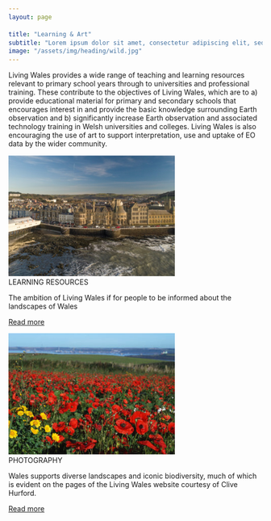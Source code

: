```yaml
---
layout: page

title: "Learning & Art"
subtitle: "Lorem ipsum dolor sit amet, consectetur adipiscing elit, sed do eiusmod tempor incididunt ut labore et dolore magna"
image: "/assets/img/heading/wild.jpg"
---
```


<!-- country-subpage-blog-start -->
<div class="container mt-80 mb-80 future-landscapes-main">
    <div class="row">
        <div class="col-12 col-sm-12 col-md-10 offset-md-1 mb-80">
            <p>Living Wales provides a wide range of teaching and learning resources relevant to primary school years through to universities and professional training. These contribute to the objectives of Living Wales, which are to a) provide educational material for primary and secondary schools that encourages interest in and provide the basic knowledge surrounding Earth observation and b) significantly increase Earth observation and associated technology training in Welsh universities and colleges. Living Wales is also encouraging the use of art to support interpretation, use and uptake of EO data by the wider community.</p>
        </div>
    </div>
    <div class="row">
        <div class="col-12 col-sm-6 col-md-4">
            <a href="/themes/change/agriculture-changes/"><img src="/assets/img/learning-resources.png" alt="img"></a>
            <div class="future-dsc">
                <div class="future-dsc-title">LEARNING RESOURCES</div>
                <p>The ambition of Living Wales if for people to be informed about the landscapes of Wales</p>
                <p class="pt-2"><a href="/themes/change/agriculture-changes/" class="learn-more-link">Read more</a></p>
            </div>
        </div>
        <div class="col-12 col-sm-6 col-md-4">
            <a href="#"><img src="/assets/img/photography.jpg" alt="img"></a>
            <div class="future-dsc">
                <div class="future-dsc-title">PHOTOGRAPHY</div>
                <p>Wales supports diverse landscapes and iconic biodiversity, much of which is evident on the pages of the Living Wales website courtesy of Clive Hurford. </p>
                <p class="pt-2"><a href="#" class="learn-more-link">Read more</a></p>
            </div>
        </div>
    </div>
</div>
<!-- country-subpage-blog-end -->